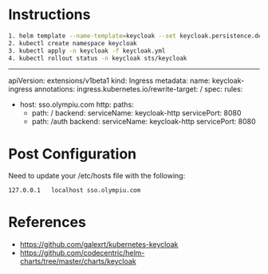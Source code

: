 Instructions
============
```bash
1. helm template --name-template=keycloak --set keycloak.persistence.deployPostgres=false --set keycloak.username=admin --set keycloak.password=keycloak --set keycloak.persistence.dbVendor=postgres --set keycloak.persistence.dbName=keycloak --set keycloak.persistence.dbHost=keycloak-postgresql --set keycloak.persistence.dbPort=5432 --set keycloak.persistence.dbUser=keycloak --set keycloak.persistence.dbPassword=keycloak codecentric/keycloak > keycloak.yml
2. kubectl create namespace keycloak
3. kubectl apply -n keycloak -f keycloak.yml
4. kubectl rollout status -n keycloak sts/keycloak
```
---
apiVersion: extensions/v1beta1
kind: Ingress
metadata:
  name: keycloak-ingress
  annotations:
    ingress.kubernetes.io/rewrite-target: /
spec:
  rules:
  - host: sso.olympiu.com
    http:
      paths:
      - path: /
        backend:
          serviceName: keycloak-http
          servicePort: 8080
      - path: /auth
        backend:
          serviceName: keycloak-http
          servicePort: 8080

Post Configuration
==================
Need to update your /etc/hosts file with the following:
```bash
127.0.0.1   localhost sso.olympiu.com
```

References
==========
* https://github.com/galexrt/kubernetes-keycloak
* https://github.com/codecentric/helm-charts/tree/master/charts/keycloak
